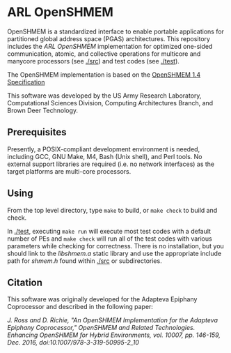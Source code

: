 ARL OpenSHMEM
======

OpenSHMEM is a standardized interface to enable portable applications for
partitioned global address space (PGAS) architectures. This repository includes
the *ARL OpenSHMEM* implementation for optimized one-sided communication,
atomic, and collective operations for multicore and manycore processors (see
[./src](./src)) and test codes (see [./test](./test)).

The OpenSHMEM implementation is based on the [OpenSHMEM 1.4
Specification](http://openshmem.org/site/sites/default/site\_files/OpenSHMEM-1.4.pdf)

This software was developed by the US Army Research Laboratory, Computational
Sciences Division, Computing Architectures Branch, and Brown Deer Technology.

Prerequisites
-----

Presently, a POSIX-compliant development environment is needed, including GCC,
GNU Make, M4, Bash (Unix shell), and Perl tools.  No external support libraries
are required (i.e. no network interfaces) as the target platforms are multi-core
processors.

Using
-----

From the top level directory, type `make` to build, or `make check` to build
and check.

In [./test](./test), executing `make run` will execute most test codes with a
default number of PEs and `make check` will run all of the test codes with
various parameters while checking for correctness. There is no installation,
but you should link to the _libshmem.a_ static library and use the appropriate
include path for _shmem.h_ found within [./src](./src) or subdirectories.

Citation
-----

This software was originally developed for the Adapteva Epiphany Coprocessor
and described in the following paper:

*J. Ross and D. Richie, "An OpenSHMEM Implementation for the Adapteva Epiphany
Coprocessor," OpenSHMEM and Related Technologies. Enhancing OpenSHMEM for
Hybrid Environments, vol. 10007, pp. 146-159, Dec. 2016,
doi:10.1007/978-3-319-50995-2_10*
